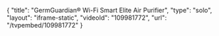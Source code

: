 {
    "title": "GermGuardian&reg; Wi-Fi Smart Elite Air Purifier",
    "type": "solo",
    "layout": "iframe-static",
    "videoId": "109981772",
    "url": "\/tvpembed\/109981772"
}